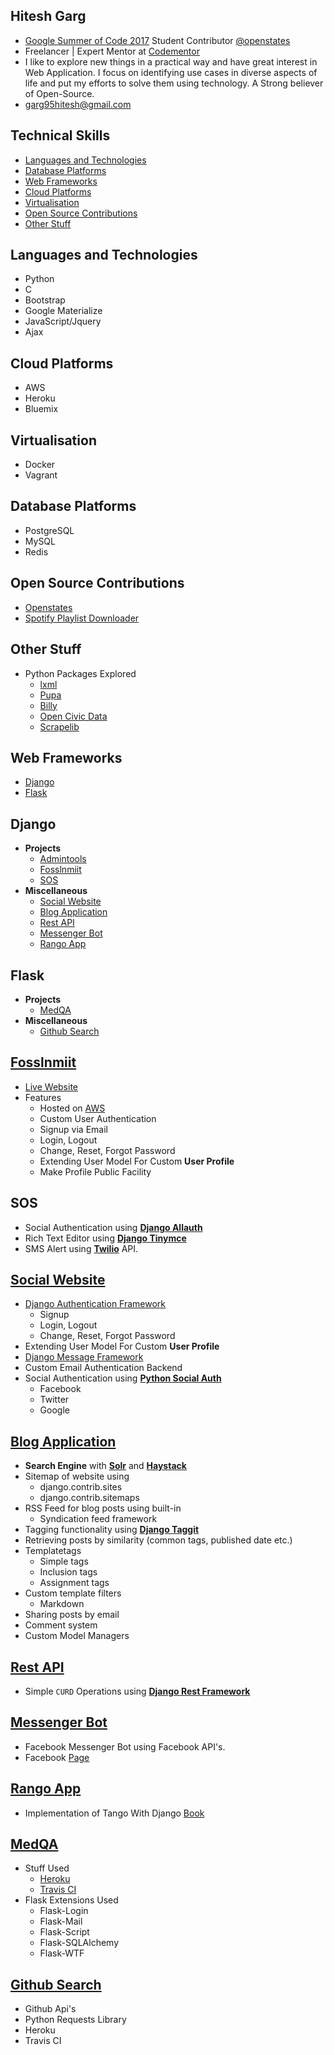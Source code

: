 ## Hitesh Garg
- [Google Summer of Code 2017](https://summerofcode.withgoogle.com/projects/#6265883499429888) Student Contributor [@openstates](github.com/openstates/openstates)
- Freelancer | Expert Mentor at [Codementor](https://www.codementor.io/hiteshgarg14)
- I like to explore new things in a practical way and have great interest in Web Application. I focus on identifying
  use cases in diverse aspects of life and put my efforts to solve them using technology. A Strong believer of
  Open-Source.
- garg95hitesh@gmail.com


## Technical Skills
- [Languages and Technologies](#languages-and-technologies)
- [Database Platforms](#database-platforms)
- [Web Frameworks](#web-frameworks)
- [Cloud Platforms](#cloud-platforms)
- [Virtualisation](#virtualisation)
- [Open Source Contributions](#open-source-contributions)
- [Other Stuff](#other-stuff)

## Languages and Technologies
- Python
- C
- Bootstrap
- Google Materialize
- JavaScript/Jquery
- Ajax

## Cloud Platforms
- AWS
- Heroku
- Bluemix

## Virtualisation
- Docker
- Vagrant

## Database Platforms
- PostgreSQL
- MySQL
- Redis

## Open Source Contributions
- [Openstates](https://github.com/openstates/openstates)
- [Spotify Playlist Downloader](https://github.com/hiteshgarg14/spotify-playlist-downloader)

## Other Stuff
- Python Packages Explored
     - [lxml](https://pypi.python.org/pypi/lxml)
     - [Pupa](https://pypi.python.org/pypi/pupa)
     - [Billy](https://pypi.python.org/pypi/billy/1.9.0)
     - [Open Civic Data](https://pypi.python.org/pypi/opencivicdata)
     - [Scrapelib](https://pypi.python.org/pypi/scrapelib)

## Web Frameworks
- [Django](#django)
- [Flask](#flask)

## Django
- **Projects**
    - [Admintools](https://github.com/openstates/admintools)
    - [Fosslnmiit](#fosslnmiit)
    - [SOS](#sos)
- **Miscellaneous**
    - [Social Website](#social-website)
    - [Blog Application](#blog-application)
    - [Rest API](#rest-api)
    - [Messenger Bot](#messenger-bot)
    - [Rango App](#rango-app)

    
## Flask
- **Projects**
    - [MedQA](#medqa)
- **Miscellaneous**
    - [Github Search](#github-search)
    

## [Fosslnmiit](https://github.com/fosslnmiit/fosslnmiit-website)
   * [Live Website](http://fosslnmiit.xyz)
   * Features
     - Hosted on [AWS](https://aws.amazon.com/)
     - Custom User Authentication
     - Signup via Email
     - Login, Logout 
     - Change, Reset, Forgot Password
     - Extending User Model For Custom **User Profile**
     - Make Profile Public Facility 

## SOS
   * Social Authentication using **[Django Allauth](https://readthedocs.org/projects/django-allauth/)**
   * Rich Text Editor using **[Django Tinymce](https://django-tinymce.readthedocs.io/en/latest/)**
   * SMS Alert using **[Twilio](https://www.twilio.com/)** API. 

## [Social Website](https://github.com/hiteshgarg14/Django-Social-Website)
   * [Django Authentication Framework](https://docs.djangoproject.com/en/1.10/topics/auth/)
     - Signup
     - Login, Logout 
     - Change, Reset, Forgot Password
   * Extending User Model For Custom **User Profile**
   * [Django Message Framework](https://docs.djangoproject.com/en/1.10/ref/contrib/messages/)
   * Custom Email Authentication Backend
   * Social Authentication using **[Python Social Auth](https://github.com/omab/python-social-auth)**
     - Facebook
     - Twitter
     - Google
    
## [Blog Application](https://github.com/hiteshgarg14/Django-Blog-Application)
   * **Search Engine** with **[Solr](http://lucene.apache.org/solr/)** and **[Haystack](http://haystacksearch.org/)**
   * Sitemap of website using
     - django.contrib.sites
     - django.contrib.sitemaps
   * RSS Feed for blog posts using built-in 
     - Syndication feed framework
   * Tagging functionality using **[Django Taggit](https://django-taggit.readthedocs.io/en/latest/)**
   * Retrieving posts by similarity (common tags, published date etc.)
   * Templatetags 
     - Simple tags
     - Inclusion tags 
     - Assignment tags
   * Custom template filters
     - Markdown
   * Sharing posts by email
   * Comment system 
   * Custom Model Managers

## [Rest API](https://github.com/hiteshgarg14/Django-RestFramework-Example)
   * Simple `CURD` Operations using **[Django Rest Framework](www.django-rest-framework.org/)**
   
## [Messenger Bot](https://github.com/hiteshgarg14/MessengerBot)
   * Facebook Messenger Bot using Facebook API's.
   * Facebook [Page](https://web.facebook.com/maivenbot/?_rdr)
   
## [Rango App](https://github.com/hiteshgarg14/RangoApp)
   * Implementation of Tango With Django [Book](http://www.tangowithdjango.com/)


## [MedQA](https://github.com/MedQA/medqa)
  * Stuff Used 
    - [Heroku](https://www.heroku.com/)
    - [Travis CI](https://travis-ci.org/)
  * Flask Extensions Used
    - Flask-Login
    - Flask-Mail
    - Flask-Script
    - Flask-SQLAlchemy
    - Flask-WTF
   
## [Github Search](https://github.com/sagaragarwal94/github-search/tree/redis)
   * Github Api's
   * Python Requests Library
   * Heroku
   * Travis CI
   
   
